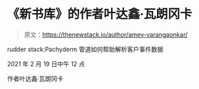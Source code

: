 # 《新书库》的作者叶达鑫·瓦朗冈卡

> 原文：<https://thenewstack.io/author/amey-varangaonkar/>

rudder stack:Pachyderm 管道如何帮助解析客户事件数据

2021 年 2 月 19 日中午 12 点

作者叶达鑫·瓦朗冈卡